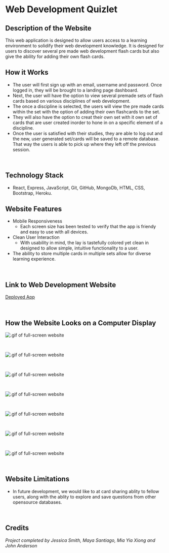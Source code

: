 # Web Development Quizlet

## Description of the Website
This web application is designed to allow users access to a learning environment to solidify their web development knowledge. It is designed for users to discover several pre made web development flash cards but also give the ability for adding their own flash cards. 
<br/>

## How it Works
* The user will first sign up with an email, username and password. Once logged in, they will be brought to a landing page dashboard. 
* Next, the user will have the option to view several premade sets of flash cards based on various disciplines of web development. 
* The once a discipline is selected, the users will view the pre made cards within the set with the option of adding their own flashcards to the set. 
* They will also have the option to creat their own set with it own set of cards that are user created inorder to hone in on a specific element of a discipline. 
* Once the user is satisfied with their studies, they are able to log out and the new, user generated set/cards will be saved to a remote database. That way the users is able to pick up where they left off the previous session. 

<br/>

## Technology Stack
* React, Express, JavaScript, Git, GitHub, MongoDb, HTML, CSS, Bootstrap, Heroku. 

## Website Features
* Mobile Responsiveness
    * Each screen size has been tested to verify that the app is friendy and easy to use with all devices.
* Clean User Interaction
    * With usability in mind, the lay is tastefully colored yet clean in designed to allow simple, intuitive functionality to a user.  
* The ability to store multiple cards in multiple sets allow for diverse learning experience. 
  
<br/>

## Link to Web Development Website

[Deployed App](https://salty-hollows-23109.herokuapp.com/ "View Deployed Application Here")


<br/>

## How the Website Looks on a Computer Display

![.gif of full-screen website](./client/src/assets/1.png)

<br/>

![.gif of full-screen website](./client/src/assets/2.png)

<br/>

![.gif of full-screen website](./client/src/assets/3.png)

<br/>

![.gif of full-screen website](./client/src/assets/4.png)

<br/>

![.gif of full-screen website](./client/src/assets/6.png)

<br/>

![.gif of full-screen website](./client/src/assets/7.png)

<br/>

![.gif of full-screen website](./client/src/assets/8.png)

<br/>


## Website Limitations
* In future development, we would like to at card sharing ablity to fellow users, along with the ablity to explore and save questions from other opensource databases. 

<br/>

## Credits

*Project completed by Jessica Smith, Maya Santiago, Mia Yia Xiong and John Anderson*
